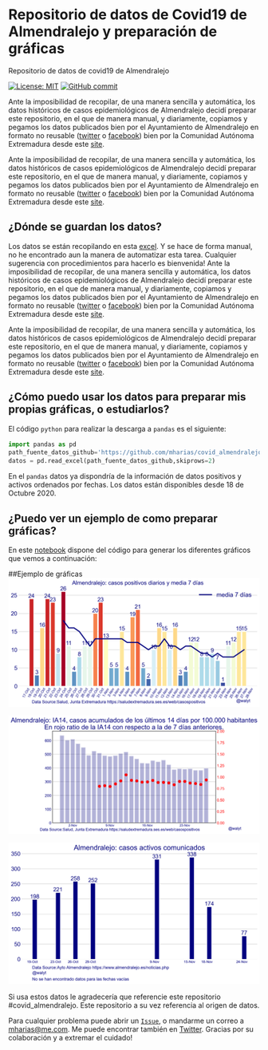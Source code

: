 # Repositorio de datos de Covid19 de Almendralejo y preparación de gráficas
Repositorio de datos de covid19 de Almendralejo

[![License: MIT](https://img.shields.io/badge/License-MIT-yellow.svg)](https://opensource.org/licenses/MIT)
[![GitHub commit](https://img.shields.io/github/last-commit/pcm-dpc/COVID-19)](https://github.com/mharias/covid_almendralejo/commits/master)


Ante la imposibilidad de recopilar, de una manera sencilla y automática, los datos históricos de casos epidemiológicos de Almendralejo decidí preparar este repositorio, en el que de manera manual, y diariamente, copiamos y pegamos los datos publicados bien por el Ayuntamiento de Almendralejo en formato no reusable ([twitter](https://twitter.com/AlcaldiaAlm/status/1329705935992975365?s=20) o [facebook](https://www.facebook.com/ayuntamientodealmendralejo/posts/1091505441303447)) bien  por la Comunidad Autónoma Extremadura desde este [site](https://saludextremadura.ses.es/web/casospositivos).

Ante la imposibilidad de recopilar, de una manera sencilla y automática, los datos históricos de casos epidemiológicos de Almendralejo decidí preparar este repositorio, en el que de manera manual, y diariamente, copiamos y pegamos los datos publicados bien por el Ayuntamiento de Almendralejo en formato no reusable ([twitter](https://twitter.com/AlcaldiaAlm/status/1329705935992975365?s=20) o [facebook](https://www.facebook.com/ayuntamientodealmendralejo/posts/1091505441303447)) bien  por la Comunidad Autónoma Extremadura desde este [site](https://saludextremadura.ses.es/web/casospositivos).

## ¿Dónde se guardan los datos?
Los datos se están recopilando en esta [excel](https://github.com/mharias/covid_almendralejo/blob/main/datos/almendralejo.xlsx). Y se hace de forma manual, no he encontrado aun la manera de automatizar esta tarea. Cualquier sugerencia con procedimientos para hacerlo es bienvenida!
Ante la imposibilidad de recopilar, de una manera sencilla y automática, los datos históricos de casos epidemiológicos de Almendralejo decidí preparar este repositorio, en el que de manera manual, y diariamente, copiamos y pegamos los datos publicados bien por el Ayuntamiento de Almendralejo en formato no reusable ([twitter](https://twitter.com/AlcaldiaAlm/status/1329705935992975365?s=20) o [facebook](https://www.facebook.com/ayuntamientodealmendralejo/posts/1091505441303447)) bien  por la Comunidad Autónoma Extremadura desde este [site](https://saludextremadura.ses.es/web/casospositivos).

Ante la imposibilidad de recopilar, de una manera sencilla y automática, los datos históricos de casos epidemiológicos de Almendralejo decidí preparar este repositorio, en el que de manera manual, y diariamente, copiamos y pegamos los datos publicados bien por el Ayuntamiento de Almendralejo en formato no reusable ([twitter](https://twitter.com/AlcaldiaAlm/status/1329705935992975365?s=20) o [facebook](https://www.facebook.com/ayuntamientodealmendralejo/posts/1091505441303447)) bien  por la Comunidad Autónoma Extremadura desde este [site](https://saludextremadura.ses.es/web/casospositivos).
## ¿Cómo puedo usar los datos para preparar mis propias gráficas, o estudiarlos?
El código `python` para realizar la descarga a `pandas` es el siguiente: 
```python
import pandas as pd
path_fuente_datos_github='https://github.com/mharias/covid_almendralejo/blob/main/datos/almendralejo.xlsx?raw=true'
datos = pd.read_excel(path_fuente_datos_github,skiprows=2)
```
En el `pandas` datos ya dispondría de la información de datos positivos y activos ordenados por fechas.
Los datos están disponibles desde 18 de Octubre 2020.
## ¿Puedo ver un ejemplo de como preparar gráficas?
En este [notebook](https://github.com/mharias/covid_almendralejo/blob/main/graficos_almendralejo.ipynb) dispone del código para generar los diferentes gráficos que vemos a continuación:

##Ejemplo de gráficas
![alt text](https://github.com/mharias/covid_almendralejo/blob/main/graficos/almendralejo_nuevos_casos.png)

![alt text](https://github.com/mharias/covid_almendralejo/blob/main/graficos/almendralejo_ia14.png)

![alt text](https://github.com/mharias/covid_almendralejo/blob/main/graficos/almendralejo_activos.png)


Si usa estos datos le agradecería que referencie este repositorio #covid_almendralejo. Este repositorio a su vez referencia al origen de datos.

Para cualquier problema puede abrir un [`Issue`](https://github.com/mharias/covid_almendralejo/issues), o mandarme un correo a mharias@me.com. Me puede encontrar también en [Twitter](https://twitter.com/walyt).
Gracias por su colaboración y a extremar el cuidado!
